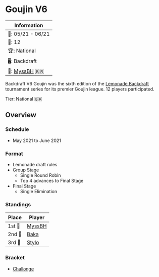 # Goujin V6

|Information|
|-|
|:calendar:: 05/21 - 06/21|
|:busts_in_silhouette:: 12|
|:trophy:: National|
|:desktop_computer:: Backdraft|
|:1st_place_medal:: [MyssBH](../../players/brazilian/MyssBH.md) :brazil:|

Backdraft V6 Goujin was the sixth edition of the [Lemonade Backdraft](bdmain.md) tournament series for its premier Goujin league.
12 players participated.

Tier: National :brazil:

## Overview

### Schedule
- May 2021 to June 2021

### Format
- Lemonade draft rules
- Group Stage
    - Single Round Robin 
    - Top 4 advances to Final Stage
- Final Stage
    - Single Elimination

### Standings

|Place|Player|
|-|-|
|1st :1st_place_medal:| [MyssBH](../../players/brazilian/myssbh.md) |
|2nd :2nd_place_medal:| [Baka](../../players/brazilian/baka.md) |
|3rd :3rd_place_medal:| [Stylo](../../players/brazilian/stylo.md) |

### Bracket
- [Challonge](https://challonge.com/BDV6)